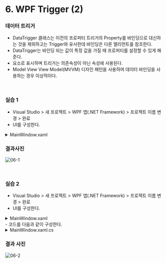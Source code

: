 # 6. WPF Trigger (2)

### 데이터 트리거

- DataTrigger 클래스는 이전의 프로퍼티 트리거의 Property를 바인딩으로 대신하는 것을 제외하고는 Trigger와 유사한데 바인딩은 다른 엘리먼트를 참조한다.
- DataTrigger는 바인딩 되는 값이 특정 값을 가질 때 프로퍼티를 설정할 수 있게 해준다.
- 요소로 표시하며 트리거는 의존속성이 아닌 속성에 사용된다.
- Model View View Model(MVVM) 디자인 패턴을 사용하여 데이터 바인딩을 사용하는 경우 이상적이다.

<br>

### 실습 1
- Visual Studio > 새 프로젝트 > WPF 앱(.NET Framework) > 프로젝트 이름 변경 > 완료
- UI를 구성한다.
<details><summary>MainWindow.xaml</summary>

```xml
<Window x:Class="_06.WPF_Trigger__2____1.MainWindow"
        xmlns="http://schemas.microsoft.com/winfx/2006/xaml/presentation"
        xmlns:x="http://schemas.microsoft.com/winfx/2006/xaml"
        xmlns:d="http://schemas.microsoft.com/expression/blend/2008"
        xmlns:mc="http://schemas.openxmlformats.org/markup-compatibility/2006"
        xmlns:local="clr-namespace:_06.WPF_Trigger__2____1"
        mc:Ignorable="d"
        Title="MainWindow" Height="450" Width="800">
    <Window.Resources>
        <Style x:Key="MyStyle" TargetType="TextBlock">
            <Setter Property="Visibility" Value="Visible"/> <!--보이게-->
            <Style.Triggers>
                <DataTrigger Binding="{Binding ElementName=cb1, Path=IsChecked}" Value="True"> <!--if와 동일-->
                    <Setter Property="Visibility" Value="Hidden"/> <!--숨기기-->
                </DataTrigger>
            </Style.Triggers>
        </Style>
    </Window.Resources>
    <StackPanel>
        <CheckBox Name="cb1" Content="Click Me!" FontSize="20"/>
        <TextBlock Text="Hello WPF!" FontSize="20" Style="{StaticResource MyStyle}"/>
    </StackPanel>

</Window>

```

</details>

### 결과사진

![06-1](https://user-images.githubusercontent.com/66783849/189936244-659439f7-db6f-43c3-b071-08e7bc3a8df2.png)



<br>


### 실습 2
- Visual Studio > 새 프로젝트 > WPF 앱(.NET Framework) > 프로젝트 이름 변경 > 완료
- UI를 구성한다.
<details><summary>MainWindow.xaml</summary>

```xml
<Window x:Class="_06.WPF_Trigger__2____2.MainWindow"
        xmlns="http://schemas.microsoft.com/winfx/2006/xaml/presentation"
        xmlns:x="http://schemas.microsoft.com/winfx/2006/xaml"
        xmlns:d="http://schemas.microsoft.com/expression/blend/2008"
        xmlns:mc="http://schemas.openxmlformats.org/markup-compatibility/2006"
        xmlns:local="clr-namespace:_06.WPF_Trigger__2____2"
        mc:Ignorable="d"
        Title="MainWindow" Height="450" Width="800">
    <Window.Resources>
        <Style TargetType="{x:Type ProgressBar}"> <!--Style을 특정 타입으로 지정할 수 있다.-->
            <Setter Property="Foreground" Value="Blue"/>
            <Style.Triggers>
                <DataTrigger Binding="{Binding TheValue}" Value="20"> <!--PrograssBar의 최소 : 10, 최대 : 20-->
                    <Setter Property="Foreground" Value="Red"/>
                </DataTrigger>
            </Style.Triggers>
        </Style>
    </Window.Resources>
    <Grid>
        <Grid.RowDefinitions> 
            <RowDefinition/> <!--행이 3개-->
            <RowDefinition/>
            <RowDefinition/>
        </Grid.RowDefinitions>
        <Slider x:Name="MySlider" Margin="5" Minimum="10" Maximum="20" Value="{Binding TheValue}"/>
        <ProgressBar Grid.Row="1" Minimum="10" Maximum="20" Value="{Binding TheValue}"/>
        <TextBox Grid.Row="2" Text="{Binding TheValue}"/>
    </Grid>

</Window>
```

</details>
- 코드를 다음과 같이 구성한다.
<details><summary>MainWindow.xaml.cs</summary>

```cs
namespace _06.WPF_Trigger__2____2
{
    
    public class DataObject
    {
        public int TheValue { get; set; }
    }

    public partial class MainWindow : Window
    {
        public MainWindow()
        {
            InitializeComponent();
            DataContext = new DataObject(); // DataContext : Window 소스매트를 지정
        }
    }
}
```

</details>

### 결과 사진

![06-2](https://user-images.githubusercontent.com/66783849/189936310-5fd69835-878d-464b-a30a-30c4b1b51d10.png)
